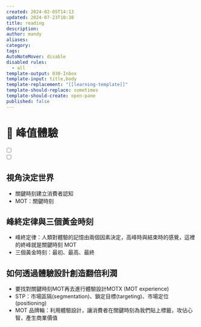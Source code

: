 ```yaml
---
created: 2024-02-05T14:13
updated: 2024-07-23T10:38
title: reading
description: 
author: mandy
aliases: 
category: 
tags: 
AutoNoteMover: disable
disabled rules:
  - all
template-output: 030-Inbox
template-input: title,body
template-replacement: "[[learning-template]]"
template-should-replace: sometimes
template-should-create: open-pane
published: false
---
```

# 🚀 峰值體驗

- [ ] []()
- [ ] []()

## 視角決定世界
- 關鍵時刻建立消費者認知
- MOT：關鍵時刻
## 峰終定律與三個黃金時刻
- 峰終定律：人類對體驗的記憶由兩個因素決定，高峰時與結束時的感覺，這裡的終峰就是關鍵時刻 MOT
- 三個黃金時刻：最初、最高、最終
## 如何透過體驗設計創造翻倍利潤
 - 要找對關鍵時刻MOT再去進行體驗設計MOTX (MOT experience)
 - STP：市場區隔(segmentation)、鎖定目標(targeting)、市場定位(positioning)
 - MOT 品牌輪：利用體驗設計，讓消費者在關鍵時刻為我們貼上標籤，攻佔心智，產生商業價值